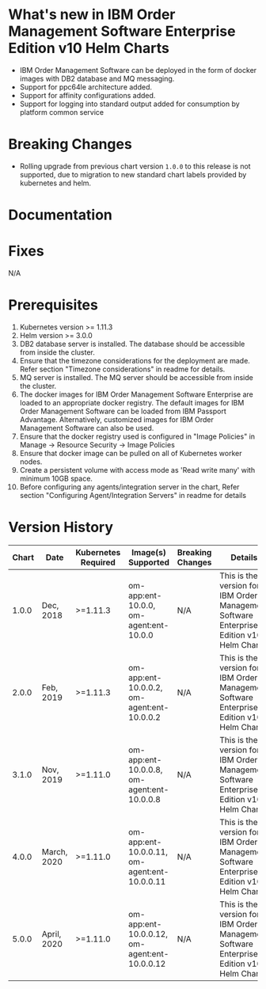 # What's new in IBM Order Management Software Enterprise Edition v10 Helm Charts
* IBM Order Management Software can be deployed in the form of docker images with DB2 database and MQ messaging.
* Support for ppc64le architecture added.
* Support for affinity configurations added.
* Support for logging into standard output added for consumption by platform common service


# Breaking Changes
* Rolling upgrade from previous chart version `1.0.0` to this release is not supported, due to migration to new standard chart labels provided by kubernetes and helm.

# Documentation


# Fixes
N/A


# Prerequisites
1. Kubernetes version >= 1.11.3
2. Helm version >= 3.0.0
3. DB2 database server is installed. The database should be accessible from inside the cluster.
4. Ensure that the timezone considerations for the deployment are made. Refer section "Timezone considerations" in readme for details.
5. MQ server is installed. The MQ server should be accessible from inside the cluster.
6. The docker images for IBM Order Management Software Enterprise are loaded to an appropriate docker registry. The default images for IBM Order Management Software can be loaded  from IBM Passport Advantage. Alternatively, customized images for IBM Order Management Software can also be used.
7. Ensure that the docker registry used is configured in "Image Policies" in Manage -> Resource Security -> Image Policies
8. Ensure that docker image can be pulled on all of Kubernetes worker nodes.
9. Create a persistent volume with access mode as 'Read write many' with minimum 10GB space.
10. Before configuring any agents/integration server in the chart, Refer section "Configuring Agent/Integration Servers" in readme for details



# Version History

| Chart | Date | Kubernetes Required | Image(s) Supported | Breaking Changes | Details |
| ----- | ---- | ------------ | ------------------ | ---------------- | ------- | 
| 1.0.0 | Dec, 2018| >=1.11.3 | om-app:ent-10.0.0, om-agent:ent-10.0.0 | N/A | This is the version for IBM Order Management Software Enterprise Edition v10 Helm Chart |
| 2.0.0 | Feb, 2019| >=1.11.3 | om-app:ent-10.0.0.2, om-agent:ent-10.0.0.2 | N/A | This is the version for IBM Order Management Software Enterprise Edition v10 Helm Chart |
| 3.1.0 | Nov, 2019| >=1.11.0 | om-app:ent-10.0.0.8, om-agent:ent-10.0.0.8 | N/A | This is the version for IBM Order Management Software Enterprise Edition v10 Helm Chart |
| 4.0.0 | March, 2020| >=1.11.0 | om-app:ent-10.0.0.11, om-agent:ent-10.0.0.11 | N/A | This is the version for IBM Order Management Software Enterprise Edition v10 Helm Chart |
| 5.0.0 | April, 2020| >=1.11.0 | om-app:ent-10.0.0.12, om-agent:ent-10.0.0.12 | N/A | This is the version for IBM Order Management Software Enterprise Edition v10 Helm Chart |
